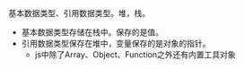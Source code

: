 基本数据类型、引用数据类型。堆，栈。

- 基本数据类型存储在栈中。保存的是值。
- 引用数据类型保存在堆中，变量保存的是对象的指针。
  - js中除了Array、Object、Function之外还有内置工具对象